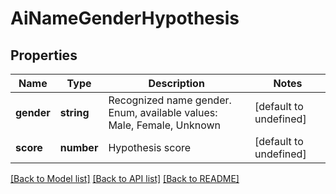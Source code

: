# AiNameGenderHypothesis

## Properties
Name | Type | Description | Notes
------------ | ------------- | ------------- | -------------
**gender** | **string** | Recognized name gender. Enum, available values: Male, Female, Unknown | [default to undefined]
**score** | **number** | Hypothesis score              | [default to undefined]



[[Back to Model list]](README.md#documentation-for-models) [[Back to API list]](README.md#documentation-for-api-endpoints) [[Back to README]](README.md)
